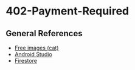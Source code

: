 # 402-Payment-Required

## General References
- [Free images (cat)](https://www.freeimages.com/)
- [Android Studio](https://developer.android.com/develop)
- [Firestore](https://firebase.google.com/docs/firestore)
